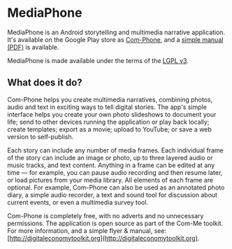 MediaPhone
==========

MediaPhone is an Android storytelling and multimedia narrative application. It's available on the Google Play store as [Com-Phone](https://play.google.com/store/apps/details?id=ac.robinson.mediaphone), and a [simple manual (PDF)](http://digitaleconomytoolkit.org/manuals/com-phone.pdf) is available.

MediaPhone is made available under the terms of the [LGPL v3](http://www.gnu.org/licenses/lgpl.html).


What does it do?
----------------

Com-Phone helps you create multimedia narratives, combining photos, audio and text in exciting ways to tell digital stories. The app's simple interface helps you create your own photo slideshows to document your life; send to other devices running the application or play back locally; create templates; export as a movie; upload to YouTube; or save a web version to self-publish.

Each story can include any number of media frames. Each individual frame of the story can include an image or photo, up to three layered audio or music tracks, and text content. Anything in a frame can be edited at any time — for example, you can pause audio recording and then resume later, or load pictures from your media library. All elements of each frame are optional. For example, Com-Phone can also be used as an annotated photo diary, a simple audio recorder, a text and sound tool for discussion about current events, or even a multimedia survey tool.

Com-Phone is completely free, with no adverts and no unnecessary permissions. The application is open source as part of the Com-Me toolkit. For more information, and a simple flyer & manual, see: [http://digitaleconomytoolkit.org](http://digitaleconomytoolkit.org).
